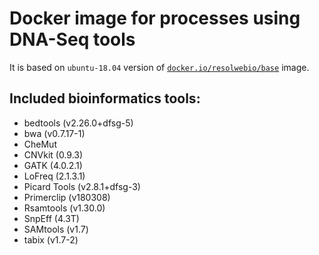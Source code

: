# Docker image for processes using DNA-Seq tools

It is based on `ubuntu-18.04` version of [`docker.io/resolwebio/base`](
https://hub.docker.com/r/resolwebio/base/) image.

Included bioinformatics tools:
------------------------------
* bedtools (v2.26.0+dfsg-5)
* bwa (v0.7.17-1)
* CheMut
* CNVkit (0.9.3)
* GATK (4.0.2.1)
* LoFreq (2.1.3.1)
* Picard Tools (v2.8.1+dfsg-3)
* Primerclip (v180308)
* Rsamtools (v1.30.0)
* SnpEff (4.3T)
* SAMtools (v1.7)
* tabix (v1.7-2)

